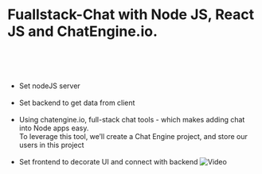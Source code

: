 # Fuallstack-Chat with Node JS, React JS and ChatEngine.io.
<br><br><br>
- Set nodeJS server
  <br><br>
- Set backend to get data from client
  <br><br>
- Using chatengine.io, full-stack chat tools - which makes adding chat into Node apps easy.
  <br>
To leverage this tool, we’ll create a Chat Engine project, and store our users in this project
  <br><br>
- Set frontend to decorate UI and connect with backend
![Video](https://github.com/domino0628/Fullstack-Chatbot/assets/59598751/7a5f218e-0471-4202-8ef9-05fc380acc2e)
